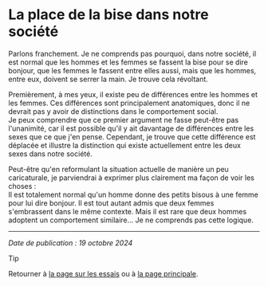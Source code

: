 # La place de la bise dans notre société

Parlons franchement. Je ne comprends pas pourquoi, dans notre société, il est normal que les hommes et les femmes se fassent la bise pour se dire bonjour, que les femmes le fassent entre elles aussi, mais que les hommes, entre eux, doivent se serrer la main. Je trouve cela révoltant.

Premièrement, à mes yeux, il existe peu de différences entre les hommes et les femmes. Ces différences sont principalement anatomiques, donc il ne devrait pas y avoir de distinctions dans le comportement social.  
Je peux comprendre que ce premier argument ne fasse peut-être pas l'unanimité, car il est possible qu'il y ait davantage de différences entre les sexes que ce que j'en pense. Cependant, je trouve que cette différence est déplacée et illustre la distinction qui existe actuellement entre les deux sexes dans notre société.

Peut-être qu'en reformulant la situation actuelle de manière un peu caricaturale, je parviendrai à exprimer plus clairement ma façon de voir les choses :  
Il est totalement normal qu'un homme donne des petits bisous à une femme pour lui dire bonjour. Il est tout autant admis que deux femmes s'embrassent dans le même contexte. Mais il est rare que deux hommes adoptent un comportement similaire… Je ne comprends pas cette logique.


---

*Date de publication : 19 octobre 2024*

> [!TIP]  
> Retourner à [la page sur les essais](README.md) ou à [la page principale](https://github.com/peche-public/.github/blob/main/profile/README.md).